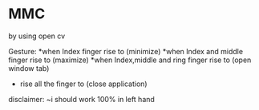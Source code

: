 # MMC
by using open cv 


Gesture:
 *when Index finger rise to (minimize)
 *when Index and middle finger rise to (maximize)
 *when Index,middle and ring finger rise to (open window tab)
 * rise all the finger to (close application)


disclaimer:
  ~i should work 100% in left hand
